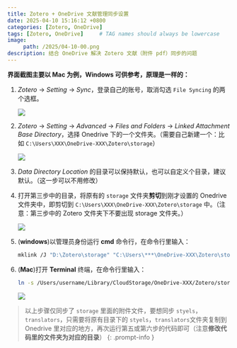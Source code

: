 ```yaml
---
title: Zotero + OneDrive 文献管理同步设置
date: 2025-04-10 15:16:12 +0800
categories: [Zotero, OneDrive]
tags: [Zotero, OneDrive]     # TAG names should always be lowercase
image: 
     path: /2025/04-10-00.png  
description: 结合 OneDrive 解决 Zotero 文献（附件 pdf）同步的问题
---
```


**界面截图主要以 Mac 为例，Windows 可供参考，原理是一样的：**

1. *Zotero* -> *Setting* -> *Sync*，登录自己的账号，取消勾选 `File Syncing` 的两个选框。

     ![](/2025/04-10-01.png)

2. *Zotero* -> *Setting* -> *Advanced* -> *Files and Folders* -> *Linked Attachment Base Directory*，选择 Onedrive 下的一个文件夹。（需要自己新建一个：比如 `C:\Users\XXX\OneDrive-XXX\Zotero\storage`）

     ![](/2025/04-10-02.png)

3. *Data Directory Location* 的目录可以保持默认，也可以自定义个目录，建议默认。（这一步可以不用修改）

4. 打开第三步中的目录，将原有的 `storage` 文件夹**剪切**到刚才设置的 Onedrive 文件夹中，即剪切到 `C:\Users\XXX\OneDrive-XXX\Zotero\storage` 中。（注意：第三步中的 Zotero 文件夹下不要出现 storage 文件夹。）

     ![](/2025/04-10-03.png)

5. (**windows**)以管理员身份运行 **cmd** 命令行，在命令行里输入：

     ```bash
     mklink /J "D:\Zotero\storage" "C:\Users\***\OneDrive-XXX\Zotero\storage"
     ```

6. (**Mac**)打开 **Terminal** 终端，在命令行里输入：

     ```bash
     ln -s /Users/username/Library/CloudStorage/OneDrive-XXX/Zotero/storage /Users/username/Zotero/storage
     ```

     ![](/2025/04-10-04.png)


  > 以上步骤仅同步了 `storage` 里面的附件文件，要想同步 `styels`，`translators`，只需要将原有目录下的 `styels`，`translators`文件夹复制到 Onedrive 里对应的地方，再次运行第五或第六步的代码即可（注意**修改代码里的文件夹为对应的目录**）
  {: .prompt-info }